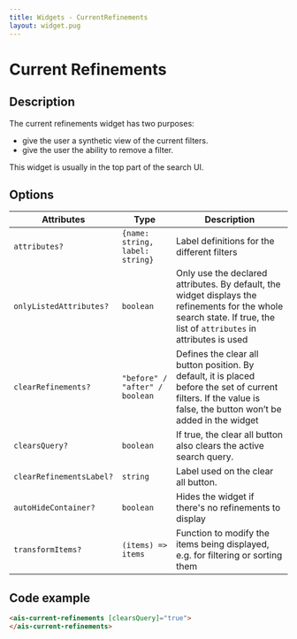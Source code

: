 ```yaml
---
title: Widgets - CurrentRefinements
layout: widget.pug
---
```


# Current Refinements

## Description

The current refinements widget has two purposes:

* give the user a synthetic view of the current filters.
* give the user the ability to remove a filter.

This widget is usually in the top part of the search UI.

## Options

| Attributes       | Type                            | Description
| -                | -                               | -
| `attributes?`    | `{name: string, label: string}` | Label definitions for the different filters
| `onlyListedAttributes?` | `boolean` | Only use the declared attributes. By default, the widget displays the refinements for the whole search state. If true, the list of `attributes` in attributes is used
| `clearRefinements?`      | `"before" / "after" / boolean`  | Defines the clear all button position. By default, it is placed before the set of current filters. If the value is false, the button won’t be added in the widget
| `clearsQuery?`   | `boolean`                       | If true, the clear all button also clears the active search query.
| `clearRefinementsLabel?` | `string`                        | Label used on the clear all button.
| `autoHideContainer?` | `boolean`  | Hides the widget if there's no refinements to display
| `transformItems?` | `(items) => items` | Function to modify the items being displayed, e.g. for filtering or sorting them

## Code example

```html
<ais-current-refinements [clearsQuery]="true">
</ais-current-refinements>
```
